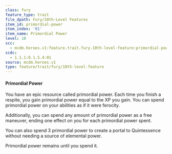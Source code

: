 ```yaml
---
class: fury
feature_type: trait
file_dpath: Fury/10th-Level Features
item_id: primordial-power
item_index: '01'
item_name: Primordial Power
level: 10
scc:
  - mcdm.heroes.v1:feature.trait.fury.10th-level-feature:primordial-power
scdc:
  - 1.1.1:8.1.5.4:01
source: mcdm.heroes.v1
type: feature/trait/fury/10th-level-feature
---
```


#### Primordial Power

You have an epic resource called primordial power. Each time you finish a respite, you gain primordial power equal to the XP you gain. You can spend primordial power on your abilities as if it were ferocity.

Additionally, you can spend any amount of primordial power as a free maneuver, ending one effect on you for each primordial power spent.

You can also spend 3 primordial power to create a portal to Quintessence without needing a source of elemental power.

Primordial power remains until you spend it.
